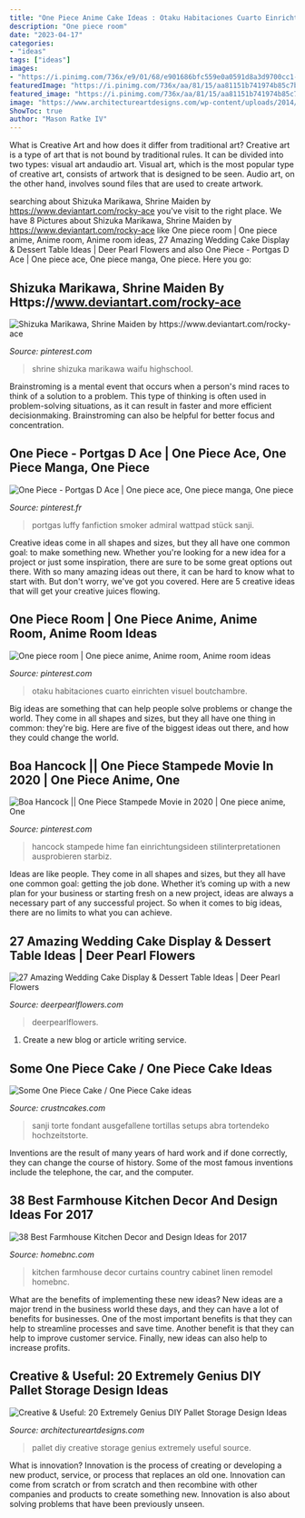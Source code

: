 ```yaml
---
title: "One Piece Anime Cake Ideas : Otaku Habitaciones Cuarto Einrichten Visuel Boutchambre"
description: "One piece room"
date: "2023-04-17"
categories:
- "ideas"
tags: ["ideas"]
images:
- "https://i.pinimg.com/736x/e9/01/68/e901686bfc559e0a0591d8a3d9700cc1--geek-room-otaku-room.jpg"
featuredImage: "https://i.pinimg.com/736x/aa/81/15/aa81151b741974b85c7bc7c28ce49629.jpg"
featured_image: "https://i.pinimg.com/736x/aa/81/15/aa81151b741974b85c7bc7c28ce49629.jpg"
image: "https://www.architectureartdesigns.com/wp-content/uploads/2014/12/1229.jpg"
ShowToc: true
author: "Mason Ratke IV"
---
```



What is Creative Art and how does it differ from traditional art?
Creative art is a type of art that is not bound by traditional rules. It can be divided into two types: visual art andaudio art. Visual art, which is the most popular type of creative art, consists of artwork that is designed to be seen. Audio art, on the other hand, involves sound files that are used to create artwork.

	

		
searching about Shizuka Marikawa, Shrine Maiden by https://www.deviantart.com/rocky-ace you've visit to the right place. We have 8 Pictures about Shizuka Marikawa, Shrine Maiden by https://www.deviantart.com/rocky-ace like One piece room | One piece anime, Anime room, Anime room ideas, 27 Amazing Wedding Cake Display &amp; Dessert Table Ideas | Deer Pearl Flowers and also One Piece - Portgas D Ace | One piece ace, One piece manga, One piece. Here you go:
		
    
## Shizuka Marikawa, Shrine Maiden By Https://www.deviantart.com/rocky-ace

<img loading=lazy src="https://i.pinimg.com/736x/c7/d4/95/c7d49585ed8565bbaa484e030753d55a.jpg" onerror="this.onerror=null;this.src='https://tse1.mm.bing.net/th?id=OIP.f3xzfHPbs8wlriGzcIPW9gHaKe&amp;pid=15.1';" alt="Shizuka Marikawa, Shrine Maiden by https://www.deviantart.com/rocky-ace">

_Source: pinterest.com_

>shrine shizuka marikawa waifu highschool. 

	

Brainstroming is a mental event that occurs when a person's mind races to think of a solution to a problem. This type of thinking is often used in problem-solving situations, as it can result in faster and more efficient decisionmaking. Brainstroming can also be helpful for better focus and concentration.

    
## One Piece - Portgas D Ace | One Piece Ace, One Piece Manga, One Piece

<img loading=lazy src="https://i.pinimg.com/736x/84/b8/af/84b8af76fecdb5c33487d966a53daf9c--luffy-anime-boys.jpg" onerror="this.onerror=null;this.src='https://tse2.mm.bing.net/th?id=OIP.mLYL4pvMDIGmP_t0sFwuxgHaMN&amp;pid=15.1';" alt="One Piece - Portgas D Ace | One piece ace, One piece manga, One piece">

_Source: pinterest.fr_

>portgas luffy fanfiction smoker admiral wattpad stück sanji. 

	

Creative ideas come in all shapes and sizes, but they all have one common goal: to make something new. Whether you're looking for a new idea for a project or just some inspiration, there are sure to be some great options out there. With so many amazing ideas out there, it can be hard to know what to start with. But don't worry, we've got you covered. Here are 5 creative ideas that will get your creative juices flowing.

    
## One Piece Room | One Piece Anime, Anime Room, Anime Room Ideas

<img loading=lazy src="https://i.pinimg.com/736x/e9/01/68/e901686bfc559e0a0591d8a3d9700cc1--geek-room-otaku-room.jpg" onerror="this.onerror=null;this.src='https://tse2.mm.bing.net/th?id=OIP.T63Y34IRkF1DV3LI5s3aCwHaEJ&amp;pid=15.1';" alt="One piece room | One piece anime, Anime room, Anime room ideas">

_Source: pinterest.com_

>otaku habitaciones cuarto einrichten visuel boutchambre. 

	

Big ideas are something that can help people solve problems or change the world. They come in all shapes and sizes, but they all have one thing in common: they're big. Here are five of the biggest ideas out there, and how they could change the world.

    
## Boa Hancock || One Piece Stampede Movie In 2020 | One Piece Anime, One

<img loading=lazy src="https://i.pinimg.com/736x/aa/81/15/aa81151b741974b85c7bc7c28ce49629.jpg" onerror="this.onerror=null;this.src='https://tse1.mm.bing.net/th?id=OIP.Djm26EkuUprFB2Fy2nyUTAHaHa&amp;pid=15.1';" alt="Boa Hancock || One Piece Stampede Movie in 2020 | One piece anime, One">

_Source: pinterest.com_

>hancock stampede hime fan einrichtungsideen stilinterpretationen ausprobieren starbiz. 

	

Ideas are like people. They come in all shapes and sizes, but they all have one common goal: getting the job done. Whether it’s coming up with a new plan for your business or starting fresh on a new project, ideas are always a necessary part of any successful project. So when it comes to big ideas, there are no limits to what you can achieve.

    
## 27 Amazing Wedding Cake Display &amp; Dessert Table Ideas | Deer Pearl Flowers

<img loading=lazy src="https://www.deerpearlflowers.com/wp-content/uploads/2015/09/pretty-pink-wedding-cake-dessert-table-ideas.jpg" onerror="this.onerror=null;this.src='https://tse2.mm.bing.net/th?id=OIP.kPfZ17YEtb0NRWaL1oO2XAHaLH&amp;pid=15.1';" alt="27 Amazing Wedding Cake Display &amp; Dessert Table Ideas | Deer Pearl Flowers">

_Source: deerpearlflowers.com_

>deerpearlflowers. 

	

1. Create a new blog or article writing service.

    
## Some One Piece Cake / One Piece Cake Ideas

<img loading=lazy src="http://www.crustncakes.com/blog/wp-content/uploads/2015/05/5cb73a74bf89a2e1c2823527e0faef59.jpg" onerror="this.onerror=null;this.src='https://tse1.mm.bing.net/th?id=OIP.fg0JPjpQ50xpnEnYGP3XzgAAAA&amp;pid=15.1';" alt="Some One Piece Cake / One Piece Cake ideas">

_Source: crustncakes.com_

>sanji torte fondant ausgefallene tortillas setups abra tortendeko hochzeitstorte. 

	

Inventions are the result of many years of hard work and if done correctly, they can change the course of history. Some of the most famous inventions include the telephone, the car, and the computer.

    
## 38 Best Farmhouse Kitchen Decor And Design Ideas For 2017

<img loading=lazy src="https://cdn.homebnc.com/homeimg/2016/12/10-farmhouse-kitchen-decor-design-ideas-homebnc.jpg" onerror="this.onerror=null;this.src='https://tse3.mm.bing.net/th?id=OIP.tU4_H1aU2foLlihlIXBehQHaLH&amp;pid=15.1';" alt="38 Best Farmhouse Kitchen Decor and Design Ideas for 2017">

_Source: homebnc.com_

>kitchen farmhouse decor curtains country cabinet linen remodel homebnc. 

	

What are the benefits of implementing these new ideas?
New ideas are a major trend in the business world these days, and they can have a lot of benefits for businesses. One of the most important benefits is that they can help to streamline processes and save time. Another benefit is that they can help to improve customer service. Finally, new ideas can also help to increase profits.

    
## Creative &amp; Useful: 20 Extremely Genius DIY Pallet Storage Design Ideas

<img loading=lazy src="https://www.architectureartdesigns.com/wp-content/uploads/2014/12/1229.jpg" onerror="this.onerror=null;this.src='https://tse4.mm.bing.net/th?id=OIP.U7NeQsi7VJ7qazCfIbPmpgHaLD&amp;pid=15.1';" alt="Creative &amp; Useful: 20 Extremely Genius DIY Pallet Storage Design Ideas">

_Source: architectureartdesigns.com_

>pallet diy creative storage genius extremely useful source. 

	

What is innovation?
Innovation is the process of creating or developing a new product, service, or process that replaces an old one. Innovation can come from scratch or from scratch and then recombine with other companies and products to create something new. Innovation is also about solving problems that have been previously unseen.

